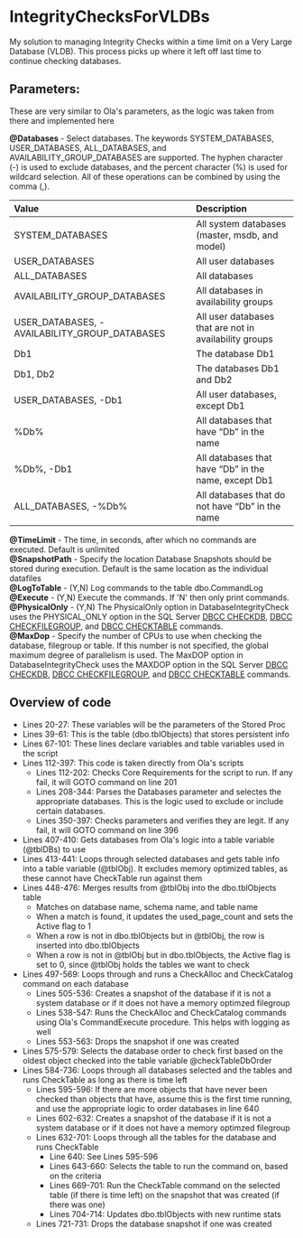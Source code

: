 # IntegrityChecksForVLDBs
My solution to managing Integrity Checks within a time limit on a Very Large Database (VLDB).  This process picks up where it left off last time to continue checking databases.


## Parameters:
These are very similar to Ola's parameters, as the logic was taken from there and implemented here

**@Databases** - Select databases. The keywords SYSTEM_DATABASES, USER_DATABASES, ALL_DATABASES, and AVAILABILITY_GROUP_DATABASES are supported. The hyphen character (-) is used to exclude databases, and the percent character (%) is used for wildcard selection. All of these operations can be combined by using the comma (,).<br>

| Value                                         | Description |
| :---                                          | :---        |
| SYSTEM_DATABASES                              | All system databases (master, msdb, and model) |
| USER_DATABASES                                | All user databases |
| ALL_DATABASES                                 | All databases |
| AVAILABILITY_GROUP_DATABASES                  | All databases in availability groups |
| USER_DATABASES, -AVAILABILITY_GROUP_DATABASES | All user databases that are not in availability groups |
| Db1                                           | The database Db1 |
| Db1, Db2                                      | The databases Db1 and Db2 |
| USER_DATABASES, -Db1                          | All user databases, except Db1 |
| %Db%                                          | All databases that have “Db” in the name |
| %Db%, -Db1                                    | All databases that have “Db” in the name, except Db1 |
| ALL_DATABASES, -%Db%                          | All databases that do not have “Db” in the name |

**@TimeLimit** - The time, in seconds, after which no commands are executed.  Default is unlimited <br>
**@SnapshotPath** - Specify the location Database Snapshots should be stored during execution.  Default is the same location as the individual datafiles <br>
**@LogToTable** - (Y,N) Log commands to the table dbo.CommandLog <br>
**@Execute** - (Y,N) Execute the commands.  If 'N' then only print commands. <br>
**@PhysicalOnly** - (Y,N) The PhysicalOnly option in DatabaseIntegrityCheck uses the PHYSICAL_ONLY option in the SQL Server [DBCC CHECKDB](https://docs.microsoft.com/en-us/sql/t-sql/database-console-commands/dbcc-checkdb-transact-sql), [DBCC CHECKFILEGROUP](https://docs.microsoft.com/en-us/sql/t-sql/database-console-commands/dbcc-checkfilegroup-transact-sql), and [DBCC CHECKTABLE](https://docs.microsoft.com/en-us/sql/t-sql/database-console-commands/dbcc-checktable-transact-sql) commands. <br>
**@MaxDop** - Specify the number of CPUs to use when checking the database, filegroup or table. If this number is not specified, the global maximum degree of parallelism is used.  The MaxDOP option in DatabaseIntegrityCheck uses the MAXDOP option in the SQL Server [DBCC CHECKDB](https://docs.microsoft.com/en-us/sql/t-sql/database-console-commands/dbcc-checkdb-transact-sql), [DBCC CHECKFILEGROUP](https://docs.microsoft.com/en-us/sql/t-sql/database-console-commands/dbcc-checkfilegroup-transact-sql), and [DBCC CHECKTABLE](https://docs.microsoft.com/en-us/sql/t-sql/database-console-commands/dbcc-checktable-transact-sql) commands. <br>


## Overview of code
* Lines 20-27: These variables will be the parameters of the Stored Proc
* Lines 39-61: This is the table (dbo.tblObjects) that stores persistent info
* Lines 67-101: These lines declare variables and table variables used in the script
* Lines 112-397: This code is taken directly from Ola's scripts
  * Lines 112-202: Checks Core Requirements for the script to run.  If any fail, it will GOTO command on line 201
  * Lines 208-344: Parses the Databases parameter and selectes the appropriate databases.  This is the logic used to exclude or include certain databases.
  * Lines 350-397: Checks parameters and verifies they are legit.  If any fail, it will GOTO command on line 396
* Lines 407-410:  Gets databases from Ola's logic into a table variable (@tblDBs) to use
* Lines 413-441: Loops through selected databases and gets table info into a table variable (@tblObj).  It excludes memory optimized tables, as these cannot have CheckTable run against them
* Lines 448-476: Merges results from @tblObj into the dbo.tblObjects table
  * Matches on database name, schema name, and table name
  * When a match is found, it updates the used_page_count and sets the Active flag to 1
  * When a row is not in dbo.tblObjects but in @tblObj, the row is inserted into dbo.tblObjects
  * When a row is not in @tblObj but in dbo.tblObjects, the Active flag is set to 0, since @tblObj holds the tables we want to check
* Lines 497-569: Loops through and runs a CheckAlloc and CheckCatalog command on each database
  * Lines 505-536:  Creates a snapshot of the database if it is not a system database or if it does not have a memory optimzed filegroup
  * Lines 538-547: Runs the CheckAlloc and CheckCatalog commands using Ola's CommandExecute procedure.  This helps with logging as well
  * Lines 553-563: Drops the snapshot if one was created
* Lines 575-579: Selects the database order to check first based on the oldest object checked into the table variable @checkTableDbOrder
* Lines 584-736: Loops through all databases selected and the tables and runs CheckTable as long as there is time left
  * Lines 595-596: If there are more objects that have never been checked than objects that have, assume this is the first time running, and use the appropriate logic to order databases in line 640
  * Lines 602-632:  Creates a snapshot of the database if it is not a system database or if it does not have a memory optimzed filegroup
  * Lines 632-701: Loops through all the tables for the database and runs CheckTable
    * Line 640: See Lines 595-596
    * Lines 643-660:  Selects the table to run the command on, based on the criteria
    * Lines 669-701: Run the CheckTable command on the selected table (if there is time left) on the snapshot that was created (if there was one)
    * Lines 704-714: Updates dbo.tblObjects with new runtime stats
  * Lines 721-731: Drops the database snapshot if one was created